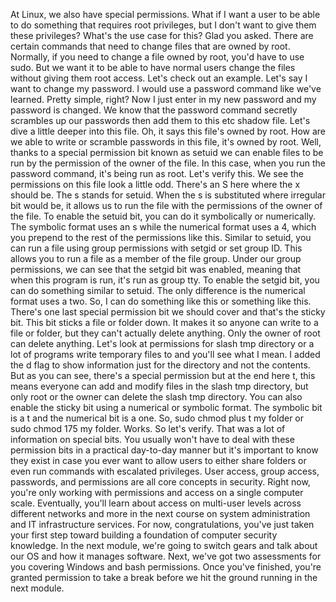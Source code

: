 At Linux, we also have special permissions. What if I want a user to be able to
do something that requires root privileges, but I don't want to give them these
privileges? What's the use case for this? Glad you asked. There are certain
commands that need to change files that are owned by root. Normally, if you need
to change a file owned by root, you'd have to use sudo. But we want it to be
able to have normal users change the files without giving them root access.
Let's check out an example. Let's say I want to change my password. I would use
a password command like we've learned. Pretty simple, right? Now I just enter in
my new password and my password is changed. We know that the password command
secretly scrambles up our passwords then add them to this etc shadow file. Let's
dive a little deeper into this file. Oh, it says this file's owned by root. How
are we able to write or scramble passwords in this file, it's owned by root.
Well, thanks to a special permission bit known as setuid we can enable files to
be run by the permission of the owner of the file. In this case, when you run
the password command, it's being run as root. Let's verify this. We see the
permissions on this file look a little odd. There's an S here where the x should
be. The s stands for setuid. When the s is substituted where irregular bit would
be, it allows us to run the file with the permissions of the owner of the file.
To enable the setuid bit, you can do it symbolically or numerically. The
symbolic format uses an s while the numerical format uses a 4, which you prepend
to the rest of the permissions like this. Similar to setuid, you can run a file
using group permissions with setgid or set group ID. This allows you to run a
file as a member of the file group. Under our group permissions, we can see that
the setgid bit was enabled, meaning that when this program is run, it's run as
group tty. To enable the setgid bit, you can do something similar to setuid. The
only difference is the numerical format uses a two. So, I can do something like
this or something like this. There's one last special permission bit we should
cover and that's the sticky bit. This bit sticks a file or folder down. It makes
it so anyone can write to a file or folder, but they can't actually delete
anything. Only the owner of root can delete anything. Let's look at permissions
for slash tmp directory or a lot of programs write temporary files to and you'll
see what I mean. I added the d flag to show information just for the directory
and not the contents. But as you can see, there's a special permission but at
the end here t, this means everyone can add and modify files in the slash tmp
directory, but only root or the owner can delete the slash tmp directory. You
can also enable the sticky bit using a numerical or symbolic format. The
symbolic bit is a t and the numerical bit is a one. So, sudo chmod plus t my
folder or sudo chmod 175 my folder. Works. So let's verify. That was a lot of
information on special bits. You usually won't have to deal with these
permission bits in a practical day-to-day manner but it's important to know they
exist in case you ever want to allow users to either share folders or even run
commands with escalated privileges. User access, group access, passwords, and
permissions are all core concepts in security. Right now, you're only working
with permissions and access on a single computer scale. Eventually, you'll learn
about access on multi-user levels across different networks and more in the next
course on system administration and IT infrastructure services. For now,
congratulations, you've just taken your first step toward building a foundation
of computer security knowledge. In the next module, we're going to switch gears
and talk about our OS and how it manages software. Next, we've got two
assessments for you covering Windows and bash permissions. Once you've finished,
you're granted permission to take a break before we hit the ground running in
the next module.